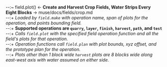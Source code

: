 --:~ field.plot() <- **Create and Harvest Crop Fields, Water Strips Every Eight Blocks** -> muse/docs/fields/crop.md    
--:+ _Loaded by `field.make` with operation name, span of plots for the operation, and points bounding field._    
--:+ **Supported operations are `quarry`, `layer`, `finish`, `harvest`, `path`, and `test`**    
--:+ _Calls `field.plot` with the specified field operation function and all the field's plots for that operation._    
--:+ _Operation functions call `field.plan` with plot bounds, xyz offset, and the prototype plan for the operation._    
--:+ _Plots other than 1 block wide `harvest` plots are 8 blocks wide along east-west axis with water assumed on either side._  